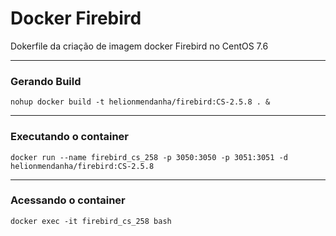 # Docker Firebird
Dokerfile da criação de imagem docker Firebird no CentOS 7.6

*********
### Gerando Build
```
nohup docker build -t helionmendanha/firebird:CS-2.5.8 . &
```

*********
### Executando o container
```
docker run --name firebird_cs_258 -p 3050:3050 -p 3051:3051 -d helionmendanha/firebird:CS-2.5.8
```
*********

### Acessando o container
```
docker exec -it firebird_cs_258 bash
```
